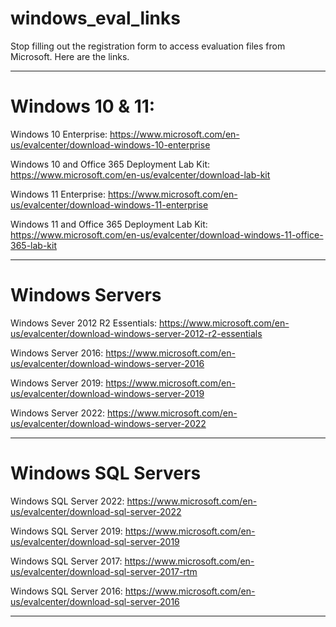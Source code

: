 # windows_eval_links
Stop filling out the registration form to access evaluation files from Microsoft. Here are the links.


---
# Windows 10 & 11:

Windows 10 Enterprise:
https://www.microsoft.com/en-us/evalcenter/download-windows-10-enterprise

Windows 10 and Office 365 Deployment Lab Kit:
https://www.microsoft.com/en-us/evalcenter/download-lab-kit

Windows 11 Enterprise:
https://www.microsoft.com/en-us/evalcenter/download-windows-11-enterprise

Windows 11 and Office 365 Deployment Lab Kit:
https://www.microsoft.com/en-us/evalcenter/download-windows-11-office-365-lab-kit

---
# Windows Servers

Windows Sever 2012 R2 Essentials:
https://www.microsoft.com/en-us/evalcenter/download-windows-server-2012-r2-essentials

Windows Server 2016:
https://www.microsoft.com/en-us/evalcenter/download-windows-server-2016

Windows Server 2019:
https://www.microsoft.com/en-us/evalcenter/download-windows-server-2019

Windows Server 2022:
https://www.microsoft.com/en-us/evalcenter/download-windows-server-2022

---
# Windows SQL Servers

Windows SQL Server 2022:
https://www.microsoft.com/en-us/evalcenter/download-sql-server-2022

Windows SQL Server 2019:
https://www.microsoft.com/en-us/evalcenter/download-sql-server-2019

Windows SQL Server 2017:
https://www.microsoft.com/en-us/evalcenter/download-sql-server-2017-rtm

Windows SQL Server 2016:
https://www.microsoft.com/en-us/evalcenter/download-sql-server-2016

---
